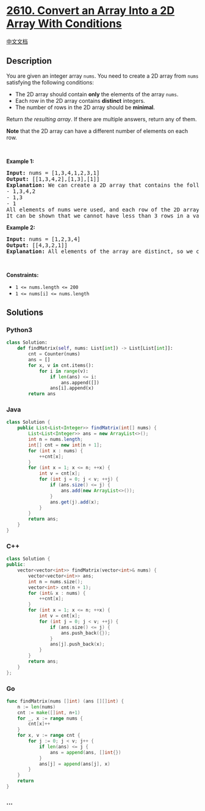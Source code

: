 # [2610. Convert an Array Into a 2D Array With Conditions](https://leetcode.com/problems/convert-an-array-into-a-2d-array-with-conditions)

[中文文档](/solution/2600-2699/2610.Convert%20an%20Array%20Into%20a%202D%20Array%20With%20Conditions/README.md)

## Description

<p>You are given an integer array <code>nums</code>. You need to create a 2D array from <code>nums</code> satisfying the following conditions:</p>

<ul>
	<li>The 2D array should contain <strong>only</strong> the elements of the array <code>nums</code>.</li>
	<li>Each row in the 2D array contains <strong>distinct</strong> integers.</li>
	<li>The number of rows in the 2D array should be <strong>minimal</strong>.</li>
</ul>

<p>Return <em>the resulting array</em>. If there are multiple answers, return any of them.</p>

<p><strong>Note</strong> that the 2D array can have a different number of elements on each row.</p>

<p>&nbsp;</p>
<p><strong class="example">Example 1:</strong></p>

<pre>
<strong>Input:</strong> nums = [1,3,4,1,2,3,1]
<strong>Output:</strong> [[1,3,4,2],[1,3],[1]]
<strong>Explanation:</strong> We can create a 2D array that contains the following rows:
- 1,3,4,2
- 1,3
- 1
All elements of nums were used, and each row of the 2D array contains distinct integers, so it is a valid answer.
It can be shown that we cannot have less than 3 rows in a valid array.</pre>

<p><strong class="example">Example 2:</strong></p>

<pre>
<strong>Input:</strong> nums = [1,2,3,4]
<strong>Output:</strong> [[4,3,2,1]]
<strong>Explanation:</strong> All elements of the array are distinct, so we can keep all of them in the first row of the 2D array.
</pre>

<p>&nbsp;</p>
<p><strong>Constraints:</strong></p>

<ul>
	<li><code>1 &lt;= nums.length &lt;= 200</code></li>
	<li><code>1 &lt;= nums[i] &lt;= nums.length</code></li>
</ul>

## Solutions

<!-- tabs:start -->

### **Python3**

```python
class Solution:
    def findMatrix(self, nums: List[int]) -> List[List[int]]:
        cnt = Counter(nums)
        ans = []
        for x, v in cnt.items():
            for i in range(v):
                if len(ans) <= i:
                    ans.append([])
                ans[i].append(x)
        return ans
```

### **Java**

```java
class Solution {
    public List<List<Integer>> findMatrix(int[] nums) {
        List<List<Integer>> ans = new ArrayList<>();
        int n = nums.length;
        int[] cnt = new int[n + 1];
        for (int x : nums) {
            ++cnt[x];
        }
        for (int x = 1; x <= n; ++x) {
            int v = cnt[x];
            for (int j = 0; j < v; ++j) {
                if (ans.size() <= j) {
                    ans.add(new ArrayList<>());
                }
                ans.get(j).add(x);
            }
        }
        return ans;
    }
}
```

### **C++**

```cpp
class Solution {
public:
    vector<vector<int>> findMatrix(vector<int>& nums) {
        vector<vector<int>> ans;
        int n = nums.size();
        vector<int> cnt(n + 1);
        for (int& x : nums) {
            ++cnt[x];
        }
        for (int x = 1; x <= n; ++x) {
            int v = cnt[x];
            for (int j = 0; j < v; ++j) {
                if (ans.size() <= j) {
                    ans.push_back({});
                }
                ans[j].push_back(x);
            }
        }
        return ans;
    }
};
```

### **Go**

```go
func findMatrix(nums []int) (ans [][]int) {
	n := len(nums)
	cnt := make([]int, n+1)
	for _, x := range nums {
		cnt[x]++
	}
	for x, v := range cnt {
		for j := 0; j < v; j++ {
			if len(ans) <= j {
				ans = append(ans, []int{})
			}
			ans[j] = append(ans[j], x)
		}
	}
	return
}
```

### **...**

```

```

<!-- tabs:end -->
